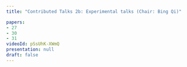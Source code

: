 ```yaml
---
title: "Contributed Talks 2b: Experimental talks (Chair: Bing Qi)"

papers:
- 27
- 30
- 31
videoId: pSsUhK-XWmQ
presentation: null
draft: false
---
```

